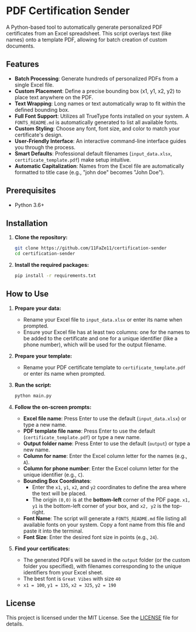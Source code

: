 # PDF Certification Sender

A Python-based tool to automatically generate personalized PDF certificates from an Excel spreadsheet. This script overlays text (like names) onto a template PDF, allowing for batch creation of custom documents.

## Features

- **Batch Processing**: Generate hundreds of personalized PDFs from a single Excel file.
- **Custom Placement**: Define a precise bounding box (x1, y1, x2, y2) to place text anywhere on the PDF.
- **Text Wrapping**: Long names or text automatically wrap to fit within the defined bounding box.
- **Full Font Support**: Utilizes all TrueType fonts installed on your system. A `FONTS_README.md` is automatically generated to list all available fonts.
- **Custom Styling**: Choose any font, font size, and color to match your certificate's design.
- **User-Friendly Interface**: An interactive command-line interface guides you through the process.
- **Smart Defaults**: Professional default filenames (`input_data.xlsx`, `certificate_template.pdf`) make setup intuitive.
- **Automatic Capitalization**: Names from the Excel file are automatically formatted to title case (e.g., "john doe" becomes "John Doe").

## Prerequisites

- Python 3.6+

## Installation

1.  **Clone the repository:**
    ```bash
    git clone https://github.com/11FaZe11/certification-sender
    cd certification-sender
    ```

2.  **Install the required packages:**
    ```bash
    pip install -r requirements.txt
    ```

## How to Use

1.  **Prepare your data:**
    -   Rename your Excel file to `input_data.xlsx` or enter its name when prompted.
    -   Ensure your Excel file has at least two columns: one for the names to be added to the certificate and one for a unique identifier (like a phone number), which will be used for the output filename.

2.  **Prepare your template:**
    -   Rename your PDF certificate template to `certificate_template.pdf` or enter its name when prompted.

3.  **Run the script:**
    ```bash
    python main.py
    ```

4.  **Follow the on-screen prompts:**
    -   **Excel file name**: Press Enter to use the default (`input_data.xlsx`) or type a new name.
    -   **PDF template file name**: Press Enter to use the default (`certificate_template.pdf`) or type a new name.
    -   **Output folder name**: Press Enter to use the default (`output`) or type a new name.
    -   **Column for name**: Enter the Excel column letter for the names (e.g., `A`).
    -   **Column for phone number**: Enter the Excel column letter for the unique identifier (e.g., `C`).
    -   **Bounding Box Coordinates**:
        -   Enter the `x1`, `y1`, `x2`, and `y2` coordinates to define the area where the text will be placed.
        -   The origin `(0,0)` is at the **bottom-left** corner of the PDF page. `x1, y1` is the bottom-left corner of your box, and `x2, y2` is the top-right.
    -   **Font Name**: The script will generate a `FONTS_README.md` file listing all available fonts on your system. Copy a font name from this file and paste it into the terminal.
    -   **Font Size**: Enter the desired font size in points (e.g., `24`).

5.  **Find your certificates:**
    -   The generated PDFs will be saved in the `output` folder (or the custom folder you specified), with filenames corresponding to the unique identifiers from your Excel sheet.
    -   The best font is `Great Vibes` with size `40`
    -   `x1 = 100`, `y1 = 135`, `x2 = 325`, `y2 = 190` 

## License

This project is licensed under the MIT License. See the [LICENSE](LICENSE) file for details.



